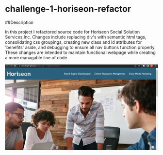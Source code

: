 # challenge-1-horiseon-refactor

##Description

In this project I refactored source code for Horiseon Social Solution Services,Inc. Changes include replacing div's with semantic html tags, consolidating css groupings, creating new class and id attributes for 'benefits' aside, and debugging to ensure all nav buttons function properly. These changes are intended to maintain functional webpage while creating a more managable line of code.

![Screenshot](assets/images/site-screenshot.png)

